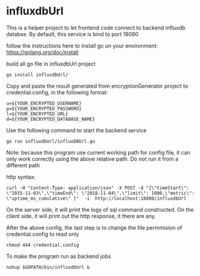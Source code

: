 # influxdbUrl

This is a helper project to let frontend code connect to backend influxdb databse.
By default, this service is bind to port 18080

follow the instructions here to install go on your environment:
https://golang.org/doc/install



build all go file in influxdbUrl project
```
go install influxdbUrl/
```

Copy and paste the result generated from encryptionGenerator project to credential.config, in the following format:
```
u=${YOUR_ENCRYPTED_USERNAME}
p=${YOUR_ENCRYPTED_PASSWORD}
l=${YOUR_ENCRYPTED_URL}
d=${YOUR_ENCRYPTED_DATABASE_NAME}
```

Use the following command to start the backend service
```
go run influxdbUrl/influxDBUrl.go
```

Note: because this program use current working path for config file, it can only work correctly using the above relative path. Do not run it from a different path

http syntax:
```
curl -H "Content-Type: application/json" -X POST -d "{\"timeStart\": \"2015-11-03\",\"timeEnd\": \"2018-11-04\",\"limit\": 1000,\"metric\": \"uptime_ms_cumulative\" }"  -i  http://localhost:18080/influxdbUrl
```

On the server side, it will print the logs of sql command constructed.
On the client side, it will print out the http response, it there are any.


After the above config, the last step is to change the file permmision of credential.config to read only
```
chmod 444 credential.config
```

To make the program run as backend jobs
```
nohup $GOPATH/bin/influxdbUrl &
```